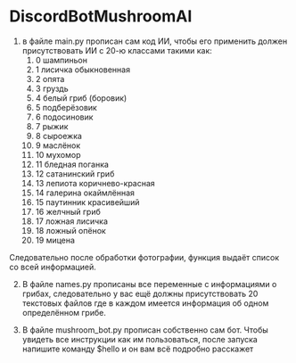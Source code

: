 # DiscordBotMushroomAI
1. в файле main.py прописан сам код ИИ, чтобы его применить должен присутствовать ИИ с 20-ю классами такими как:
    1. 0 шампиньон
    2. 1 лисичка обыкновенная
    3. 2 опята
    4. 3 груздь
    5. 4 белый гриб (боровик)
    6. 5 подберёзовик
    7. 6 подосиновик
    8. 7 рыжик
    9. 8 сыроежка
    10. 9 маслёнок
    11. 10 мухомор
    12. 11 бледная поганка
    13. 12 сатанинский гриб
    14. 13 лепиота коричнево-красная
    15. 14 галерина окаймлённая
    16. 15 паутинник красивейший
    17. 16 желчный гриб
    18. 17 ложная лисичка
    19. 18 ложный опёнок
    20. 19 мицена

Следовательно после обработки фотографии, функция выдаёт список со всей информацией.

2. В файле names.py прописаны все переменные с информациями о грибах, следовательно у вас ещё должны присутствовать 20 текстовых файлов где в каждом имеется информация об одном определённом грибе.

3. В файле mushroom_bot.py прописан собственно сам бот. Чтобы увидеть все инструкции как им пользоваться, после запуска напишите команду $hello и он вам всё подробно расскажет